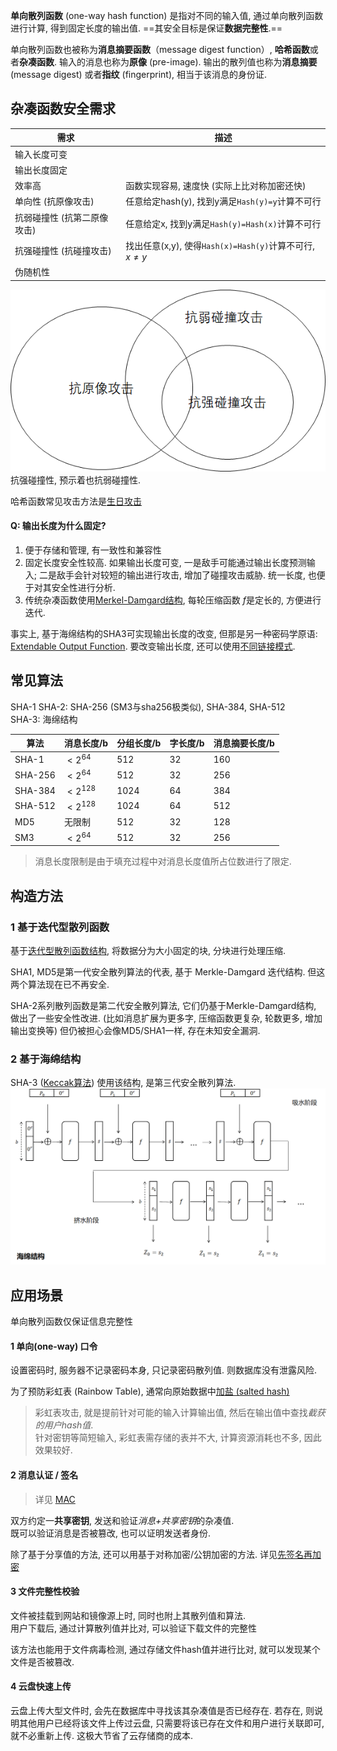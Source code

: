 **单向散列函数** (one-way hash function) 是指对不同的输入值, 通过单向散列函数进行计算, 得到固定长度的输出值. ==其安全目标是保证**数据完整性**.==

单向散列函数也被称为**消息摘要函数**（message digest function）, **哈希函数**或者**杂凑函数**. 输入的消息也称为**原像** (pre-image). 输出的散列值也称为**消息摘要** (message digest) 或者**指纹** (fingerprint), 相当于该消息的身份证.


## 杂凑函数安全需求

| 需求                        | 描述                                                       |
| --------------------------- | ---------------------------------------------------------- |
| 输入长度可变                |                                                            |
| 输出长度固定                |                                                            |
| 效率高                      | 函数实现容易, 速度快 (实际上比对称加密还快)                |
| 单向性 (抗原像攻击)         | 任意给定hash(y), 找到y满足`Hash(y)=y`计算不可行                  |
| 抗弱碰撞性 (抗第二原像攻击) | 任意给定x, 找到y满足`Hash(y)=Hash(x)`计算不可行 |
| 抗强碰撞性 (抗碰撞攻击)   | 找出任意(x,y), 使得`Hash(x)=Hash(y)`计算不可行, $x\neq y$         |
| 伪随机性                    |                                                            |

![|350](../../attach/Pasted%20image%2020230514161907.png)  
抗强碰撞性, 预示着也抗弱碰撞性.

哈希函数常见攻击方法是[生日攻击](生日攻击.md)

#### Q: 输出长度为什么固定?

1. 便于存储和管理, 有一致性和兼容性
2. 固定长度安全性较高. 如果输出长度可变, 一是敌手可能通过输出长度预测输入; 二是敌手会针对较短的输出进行攻击, 增加了碰撞攻击威胁. 统一长度, 也便于对其安全性进行分析.
3. 传统杂凑函数使用[Merkel-Damgard结构](迭代型散列函数.md), 每轮压缩函数 $f$是定长的, 方便进行迭代.

事实上, 基于海绵结构的SHA3可实现输出长度的改变, 但那是另一种密码学原语: [Extendable Output Function](https://crypto.stackexchange.com/questions/54248/what-is-an-extendable-output-function). 要改变输出长度, 还可以使用[不同链接模式](../1%20分组密码/链接模式.md).

## 常见算法

SHA-1
SHA-2: SHA-256 (SM3与sha256极类似), SHA-384, SHA-512  
SHA-3: 海绵结构

| 算法    | 消息长度/b | 分组长度/b | 字长度/b | 消息摘要长度/b |
| ------- | ---------- | ---------- | -------- | -------------- |
| SHA-1   | $<2^{64}$  | 512        | 32       | 160            |
| SHA-256 | $<2^{64}$  | 512        | 32       | 256            |
| SHA-384 | $<2^{128}$ | 1024       | 64       | 384            |
| SHA-512 | $<2^{128}$ | 1024       | 64       | 512            |
| MD5     | 无限制     | 512        | 32       | 128            |
| SM3     | $<2^{64}$  | 512        | 32       | 256               |


> 消息长度限制是由于填充过程中对消息长度值所占位数进行了限定.

## 构造方法

### 1 基于迭代型散列函数

基于[迭代型散列函数结构](迭代型散列函数.md), 将数据分为大小固定的块, 分块进行处理压缩.

SHA1, MD5是第一代安全散列算法的代表, 基于 Merkle-Damgard 迭代结构. 但这两个算法现在已不再安全.

SHA-2系列散列函数是第二代安全散列算法, 它们仍基于Merkle-Damgard结构, 做出了一些安全性改进. (比如消息扩展为更多字, 压缩函数更复杂, 轮数更多, 增加输出变换等) 但仍被担心会像MD5/SHA1一样, 存在未知安全漏洞.

### 2 基于海绵结构

SHA-3 ([Keccak算法](https://keccak.team/files/CSF-0.1.pdf)) 使用该结构, 是第三代安全散列算法.
![](../../attach/Pasted%20image%2020230524160144.png)

## 应用场景

单向散列函数仅保证信息完整性

#### 1 单向(one-way) 口令

设置密码时, 服务器不记录密码本身, 只记录密码散列值. 则数据库没有泄露风险.

为了预防彩虹表 (Rainbow Table), 通常向原始数据中[加盐 (salted hash)](消息认证码/MAC.md)

> 彩虹表攻击, 就是提前针对可能的输入计算输出值, 然后在输出值中查找*截获的用户hash值*.  
> 针对密钥等简短输入, 彩虹表需存储的表并不大, 计算资源消耗也不多, 因此效果较好.

#### 2 消息认证 / 签名

> 详见 [MAC](消息认证码/MAC.md)  

双方约定一**共享密钥**, 发送和验证*消息+共享密钥*的杂凑值.   
既可以验证消息是否被篡改, 也可以证明发送者身份.

除了基于分享值的方法, 还可以用基于对称加密/公钥加密的方法. 详见[先签名再加密](../2%20公钥密码/RSA/RSA-签名.md)


#### 3 文件完整性校验

文件被挂载到网站和镜像源上时, 同时也附上其散列值和算法.  
用户下载后, 通过计算散列值并比对, 可以验证下载文件的完整性

该方法也能用于文件病毒检测, 通过存储文件hash值并进行比对, 就可以发现某个文件是否被篡改.

#### 4 云盘快速上传

云盘上传大型文件时, 会先在数据库中寻找该其杂凑值是否已经存在. 若存在, 则说明其他用户已经将该文件上传过云盘, 只需要将该已存在文件和用户进行关联即可, 就不必重新上传. 这极大节省了云存储商的成本.

